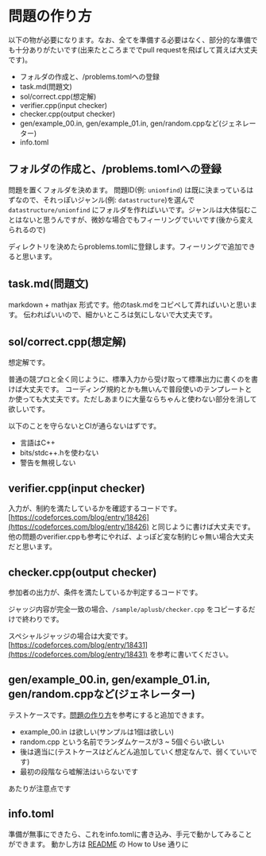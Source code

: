 # 問題の作り方

以下の物が必要になります。なお、全てを準備する必要はなく、部分的な準備でも十分ありがたいです(出来たところまででpull requestを飛ばして貰えば大丈夫です)。

- フォルダの作成と、/problems.tomlへの登録
- task.md(問題文)
- sol/correct.cpp(想定解)
- verifier.cpp(input checker)
- checker.cpp(output checker)
- gen/example_00.in, gen/example_01.in, gen/random.cppなど(ジェネレーター)
- info.toml

## フォルダの作成と、/problems.tomlへの登録

問題を置くフォルダを決めます。
問題ID(例: `unionfind`) は既に決まっているはずなので、それっぽいジャンル(例: `datastructure`)を選んで
`datastructure/unionfind` にフォルダを作ればいいです。ジャンルは大体悩むことはないと思うんですが、微妙な場合でもフィーリングでいいです(後から変えられるので)

ディレクトリを決めたらproblems.tomlに登録します。フィーリングで追加できると思います。

## task.md(問題文)

markdown + mathjax 形式です。他のtask.mdをコピペして弄ればいいと思います。
伝わればいいので、細かいところは気にしないで大丈夫です。

## sol/correct.cpp(想定解)

想定解です。

普通の競プロと全く同じように、標準入力から受け取って標準出力に書くのを書けば大丈夫です。
コーディング規約とかも無いんで普段使いのテンプレートとか使っても大丈夫です。ただしあまりに大量ならちゃんと使わない部分を消して欲しいです。

以下のことを守らないとCIが通らないはずです。

- 言語はC++
- bits/stdc++.hを使わない
- 警告を無視しない

## verifier.cpp(input checker)

入力が、制約を満たしているかを確認するコードです。
[https://codeforces.com/blog/entry/18426](https://codeforces.com/blog/entry/18426) と同じように書けば大丈夫です。
他の問題のverifier.cppも参考にやれば、よっぽど変な制約じゃ無い場合大丈夫だと思います。

## checker.cpp(output checker)

参加者の出力が、条件を満たしているか判定するコードです。

ジャッジ内容が完全一致の場合、`/sample/aplusb/checker.cpp` をコピーするだけで終わりです。

スペシャルジャッジの場合は大変です。[https://codeforces.com/blog/entry/18431](https://codeforces.com/blog/entry/18431) を参考に書いてください。

## gen/example_00.in, gen/example_01.in, gen/random.cppなど(ジェネレーター)

テストケースです。[問題の作り方](generator.md)を参考にすると追加できます。

- example_00.in は欲しい(サンプルは1個は欲しい)
- random.cpp という名前でランダムケースが3 ~ 5個ぐらい欲しい
- 後は適当に(テストケースはどんどん追加していく想定なんで、弱くていいです)
- 最初の段階なら嘘解法はいらないです

あたりが注意点です

## info.toml

準備が無事にできたら、これをinfo.tomlに書き込み、手元で動かしてみることができます。
動かし方は [README](../README.md) の How to Use 通りに
